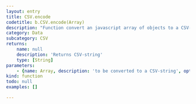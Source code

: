```yaml
---
layout: entry
title: CSV.encode
codetitle: b.CSV.encode(Array)
description: "Function convert an javascript array of objects to a CSV-string. Usage:\nvar str = b.CSV.encode(arr);\nvar arr = b.CSV.decode(str);"
category: Data
subcategory: CSV
returns:
    name: null
    description: 'Returns CSV-string'
    type: [String]
parameters:
    - {name: Array, description: 'to be converted to a CSV-string', optional: false, type: [Array]}
kind: function
todo: null
examples: []

---
```

